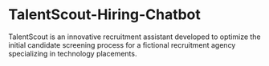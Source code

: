 # TalentScout-Hiring-Chatbot
TalentScout is an innovative recruitment assistant developed to optimize the initial candidate screening process for a fictional recruitment agency specializing in technology placements. 
